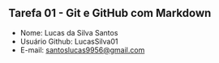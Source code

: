 ## Tarefa 01 - Git e GitHub com Markdown

- Nome: Lucas da Silva Santos
- Usuário Github: LucasSilva01
- E-mail: santoslucas9956@gmail.com
